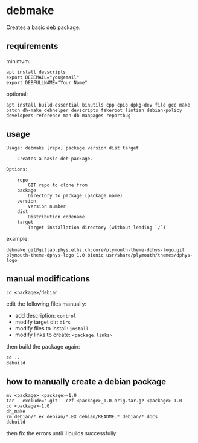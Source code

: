 # debmake

Creates a basic deb package.

## requirements

minimum:

```
apt install devscripts
export DEBEMAIL="you@email"
export DEBFULLNAME="Your Name"
```

optional:

```
apt install build-essential binutils cpp cpio dpkg-dev file gcc make patch dh-make debhelper devscripts fakeroot lintian debian-policy developers-reference man-db manpages reportbug
```

## usage

```
Usage: debmake [repo] package version dist target

    Creates a basic deb package.

Options:

    repo
        GIT repo to clone from
    package
        Directory to package (package name)
    version
        Version number
    dist
        Distribution codename
    target
        Target installation directory (without leading `/`)
```

example:

```
debmake git@gitlab.phys.ethz.ch:core/plymouth-theme-dphys-logo.git plymouth-theme-dphys-logo 1.0 bionic usr/share/plymouth/themes/dphys-logo
```

## manual modifications

```
cd <package>/debian
```

edit the following files manually:

- add description: `control`
- modify target dir: `dirs`
- modify files to install: `install`
- modify links to create: `<package.links>`

then build the package again:

```
cd ..
debuild
```

## how to manually create a debian package

```
mv <package> <package>-1.0
tar --exclude='.git' -czf <package>_1.0.orig.tar.gz <package>-1.0
cd <package>-1.0
dh_make
rm debian/*.ex debian/*.EX debian/README.* debian/*.docs
debuild
```

then fix the errors until il builds successfully
